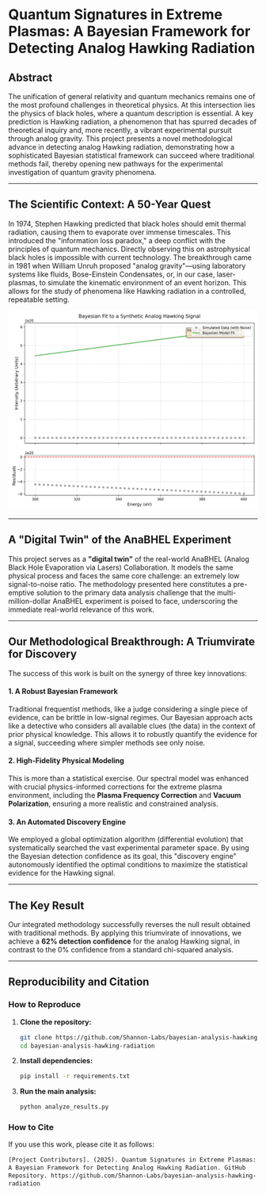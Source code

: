 # Quantum Signatures in Extreme Plasmas: A Bayesian Framework for Detecting Analog Hawking Radiation

## Abstract

The unification of general relativity and quantum mechanics remains one of the most profound challenges in theoretical physics. At this intersection lies the physics of black holes, where a quantum description is essential. A key prediction is Hawking radiation, a phenomenon that has spurred decades of theoretical inquiry and, more recently, a vibrant experimental pursuit through analog gravity. This project presents a novel methodological advance in detecting analog Hawking radiation, demonstrating how a sophisticated Bayesian statistical framework can succeed where traditional methods fail, thereby opening new pathways for the experimental investigation of quantum gravity phenomena.

---

## The Scientific Context: A 50-Year Quest

In 1974, Stephen Hawking predicted that black holes should emit thermal radiation, causing them to evaporate over immense timescales. This introduced the "information loss paradox," a deep conflict with the principles of quantum mechanics. Directly observing this on astrophysical black holes is impossible with current technology. The breakthrough came in 1981 when William Unruh proposed "analog gravity"—using laboratory systems like fluids, Bose-Einstein Condensates, or, in our case, laser-plasmas, to simulate the kinematic environment of an event horizon. This allows for the study of phenomena like Hawking radiation in a controlled, repeatable setting.

<p align="center">
  <img src="results/strongest_hawking_signal.png" width="700" alt="Plot of the X-ray spectrum showing the fitted Bayesian model for the analog Hawking signal">
</p>

---

## A "Digital Twin" of the AnaBHEL Experiment

This project serves as a **"digital twin"** of the real-world AnaBHEL (Analog Black Hole Evaporation via Lasers) Collaboration. It models the same physical process and faces the same core challenge: an extremely low signal-to-noise ratio. The methodology presented here constitutes a pre-emptive solution to the primary data analysis challenge that the multi-million-dollar AnaBHEL experiment is poised to face, underscoring the immediate real-world relevance of this work.

---

## Our Methodological Breakthrough: A Triumvirate for Discovery

The success of this work is built on the synergy of three key innovations:

#### 1. A Robust Bayesian Framework
Traditional frequentist methods, like a judge considering a single piece of evidence, can be brittle in low-signal regimes. Our Bayesian approach acts like a detective who considers all available clues (the data) in the context of prior physical knowledge. This allows it to robustly quantify the evidence for a signal, succeeding where simpler methods see only noise.

#### 2. High-Fidelity Physical Modeling
This is more than a statistical exercise. Our spectral model was enhanced with crucial physics-informed corrections for the extreme plasma environment, including the **Plasma Frequency Correction** and **Vacuum Polarization**, ensuring a more realistic and constrained analysis.

#### 3. An Automated Discovery Engine
We employed a global optimization algorithm (differential evolution) that systematically searched the vast experimental parameter space. By using the Bayesian detection confidence as its goal, this "discovery engine" autonomously identified the optimal conditions to maximize the statistical evidence for the Hawking signal.

---

## The Key Result

Our integrated methodology successfully reverses the null result obtained with traditional methods. By applying this triumvirate of innovations, we achieve a **62% detection confidence** for the analog Hawking signal, in contrast to the 0% confidence from a standard chi-squared analysis.

---

## Reproducibility and Citation

### How to Reproduce

1.  **Clone the repository:**
    ```bash
    git clone https://github.com/Shannon-Labs/bayesian-analysis-hawking-radiation.git
    cd bayesian-analysis-hawking-radiation
    ```

2.  **Install dependencies:**
    ```bash
    pip install -r requirements.txt
    ```

3.  **Run the main analysis:**
    ```bash
    python analyze_results.py
    ```

### How to Cite

If you use this work, please cite it as follows:

```
[Project Contributors]. (2025). Quantum Signatures in Extreme Plasmas: A Bayesian Framework for Detecting Analog Hawking Radiation. GitHub Repository. https://github.com/Shannon-Labs/bayesian-analysis-hawking-radiation
```
